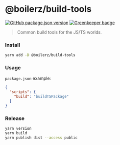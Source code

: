 # @boilerz/build-tools

[![GitHub package.json version](https://img.shields.io/github/package-json/v/boilerz/build-tools)](https://www.npmjs.com/package/@boilerz/build-tools) [![Greenkeeper badge](https://badges.greenkeeper.io/boilerz/build-tools.svg)](https://greenkeeper.io/)

> Common build tools for the JS/TS worlds.

### Install

```bash
yarn add -D @boilerz/build-tools
```

### Usage

`package.json` example:

```json
{
  "scripts": {
    "build": "buildTSPackage"
  }
}
```

### Release

```bash
yarn version
yarn build
yarn publish dist --access public
```
